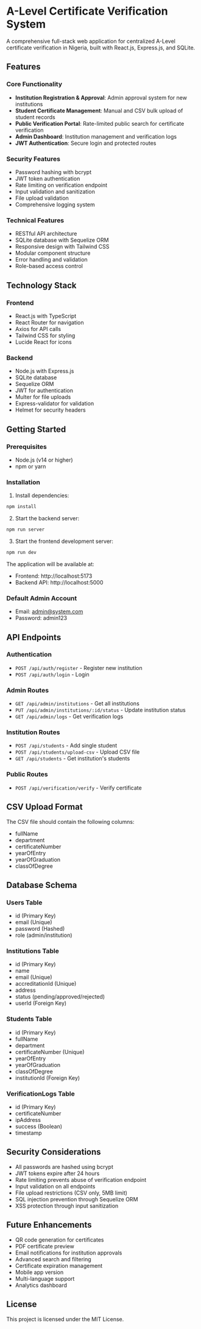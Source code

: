 # A-Level Certificate Verification System

A comprehensive full-stack web application for centralized A-Level certificate verification in Nigeria, built with React.js, Express.js, and SQLite.

## Features

### Core Functionality
- **Institution Registration & Approval**: Admin approval system for new institutions
- **Student Certificate Management**: Manual and CSV bulk upload of student records
- **Public Verification Portal**: Rate-limited public search for certificate verification
- **Admin Dashboard**: Institution management and verification logs
- **JWT Authentication**: Secure login and protected routes

### Security Features
- Password hashing with bcrypt
- JWT token authentication
- Rate limiting on verification endpoint
- Input validation and sanitization
- File upload validation
- Comprehensive logging system

### Technical Features
- RESTful API architecture
- SQLite database with Sequelize ORM
- Responsive design with Tailwind CSS
- Modular component structure
- Error handling and validation
- Role-based access control

## Technology Stack

### Frontend
- React.js with TypeScript
- React Router for navigation
- Axios for API calls
- Tailwind CSS for styling
- Lucide React for icons

### Backend
- Node.js with Express.js
- SQLite database
- Sequelize ORM
- JWT for authentication
- Multer for file uploads
- Express-validator for validation
- Helmet for security headers

## Getting Started

### Prerequisites
- Node.js (v14 or higher)
- npm or yarn

### Installation

1. Install dependencies:
```bash
npm install
```

2. Start the backend server:
```bash
npm run server
```

3. Start the frontend development server:
```bash
npm run dev
```

The application will be available at:
- Frontend: http://localhost:5173
- Backend API: http://localhost:5000

### Default Admin Account
- Email: admin@system.com
- Password: admin123

## API Endpoints

### Authentication
- `POST /api/auth/register` - Register new institution
- `POST /api/auth/login` - Login

### Admin Routes
- `GET /api/admin/institutions` - Get all institutions
- `PUT /api/admin/institutions/:id/status` - Update institution status
- `GET /api/admin/logs` - Get verification logs

### Institution Routes
- `POST /api/students` - Add single student
- `POST /api/students/upload-csv` - Upload CSV file
- `GET /api/students` - Get institution's students

### Public Routes
- `POST /api/verification/verify` - Verify certificate

## CSV Upload Format

The CSV file should contain the following columns:
- fullName
- department
- certificateNumber
- yearOfEntry
- yearOfGraduation
- classOfDegree

## Database Schema

### Users Table
- id (Primary Key)
- email (Unique)
- password (Hashed)
- role (admin/institution)

### Institutions Table
- id (Primary Key)
- name
- email (Unique)
- accreditationId (Unique)
- address
- status (pending/approved/rejected)
- userId (Foreign Key)

### Students Table
- id (Primary Key)
- fullName
- department
- certificateNumber (Unique)
- yearOfEntry
- yearOfGraduation
- classOfDegree
- institutionId (Foreign Key)

### VerificationLogs Table
- id (Primary Key)
- certificateNumber
- ipAddress
- success (Boolean)
- timestamp

## Security Considerations

- All passwords are hashed using bcrypt
- JWT tokens expire after 24 hours
- Rate limiting prevents abuse of verification endpoint
- Input validation on all endpoints
- File upload restrictions (CSV only, 5MB limit)
- SQL injection prevention through Sequelize ORM
- XSS protection through input sanitization

## Future Enhancements

- QR code generation for certificates
- PDF certificate preview
- Email notifications for institution approvals
- Advanced search and filtering
- Certificate expiration management
- Mobile app version
- Multi-language support
- Analytics dashboard

## License

This project is licensed under the MIT License.